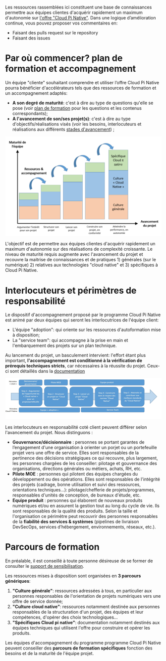 Les ressources rassemblées ici constituent une base de connaissances permettre aux équipes clientes d'acquérir rapidement un maximum d'autonomie sur [l'offre "Cloud Pi Native"](https://dnum-mi.github.io/). Dans une logique d’amélioration continue, vous pouvez proposer vos commentaires en:
- Faisant des pulls request sur le repository
- Faisant des issues

# Par où commencer? plan de formation et accompagnement
Un équipe "cliente" souhaitant comprendre et utiliser l’offre Cloud Pi Native pourra bénéficier d'accélérateurs tels que des ressources de formation et un accompagnement adaptés:
- **A son degré de maturité**: c'est à dire au type de questions qu'elle se pose (voir [plan de formation](./2.6-plan_formation.md) pour les questions et les contenus correspondants); 
- **A l'avancement de son/ses projet(s)**: c'est à dire au type d'objectifs/réalisations visés (voir les besoins, interlocuteurs et réalisations aux différents [stades d'avancement](./2.5-accompagnement_projet.md)) ;

![alt_text](images/schema-accompagnement-formation.png)

L'objectif est de permettre aux équipes clientes d'acquérir rapidement un maximum d'autonomie sur des réalisations de complexité croissante. Le niveau de maturité requis augmente avec l'avancement du projet et recouvre la maitrise de connaissances et de pratiques 1) générales (sur le numérique) 2) relatives aux technologies "cloud native" et 3) spécifiques à Cloud Pi Native.


# Interlocuteurs et périmètres de responsabilité
Le dispositif d'accompagnement proposé par le programme Cloud Pi Native est animé par deux équipes qui seront les interlocutrices de l'équipe client:
- L'équipe "adoption": qui oriente sur les ressources d'autoformation mise à disposition; 
- La "service team": qui accompagne à la prise en main et l'embarquement des projets sur un plan technique.

Au lancement du projet, un basculement intervient: l'effort étant plus important, **l'accompagnement est conditionné à la vérification de prérequis techniques stricts**, car nécessaires à la réussite du projet. Ceux-ci sont détaillés dans la [documentation](https://github.com/dnum-mi/dso-documentation/README.md)

![alt_text](images/accompagnement.jpg)

Les interlocuteurs en responsabilité coté client peuvent différer selon l'avancement du projet. Nous distinguons : 
- **Gouvernance/décisionnaire** : personnes se portant garantes de l’engagement d'une organisation à orienter un porjet ou un portefeuille projet vers une offre de service. Elles sont responsables de la pertinence des décisions stratégiques ce qui recouvre, plus largement, les personnes chargées de les conseiller: pilotage et  gouvernance des organisations, directions générales ou métiers, achats, RH, etc.
- **Pilote MOE** : personnes qui pilotent des équipes chargées du développement ou des opérations. Elles sont responsables de l'intégrité des projets (cadrage, bonne utilisation et suivi des ressources, orientations techniques...): pilotage/chefferie de projets/programmes, responsables d'unités de conception, de bureaux d'étude, etc.
- **Equipe produit** : personnes qui élaborent de nouveaux produits numériques et/ou en assurent la gestion tout au long du cycle de vie. Ils sont responsables de la qualité des produits. Selon la taille et l'organisation ce périmètre peut recouvrir des personnes responsables de la **fiabilité des services & systèmes** (pipelines de livraison DevSecOps, services d’hébergement, environnements, réseaux, etc.).

# Parcours de formation 
En préalable, il est conseillé à toute personne désireuse de se former de consulter le [support de sensibilisation](./0-sensibilisation.md). 

Les ressources mises à disposition sont organisées en **3 parcours génériques**:
1) **"Culture générale"**: ressources adressées à tous, en particulier aux personnes responsables de l'orientation de projets numériques vers une offre  de service donnée; 
2) **"Culture cloud native"**: ressources notamment destinée aux personnes responsables de la structuration d'un projet, des équipes et leur compétences, d'opérer des choix technologiques... 
3) **"Spécifiques Cloud pi native"**: documentation notamment destinés aux équipes techniques qui utilisent l'offre pour construire et opérer les produits.

Les équipes d'accompagnement du programme programme Cloud Pi Native peuvent conseiller des **parcours de formation spécifiques** fonction des besoins et de la maturité de l'équipe projet.


